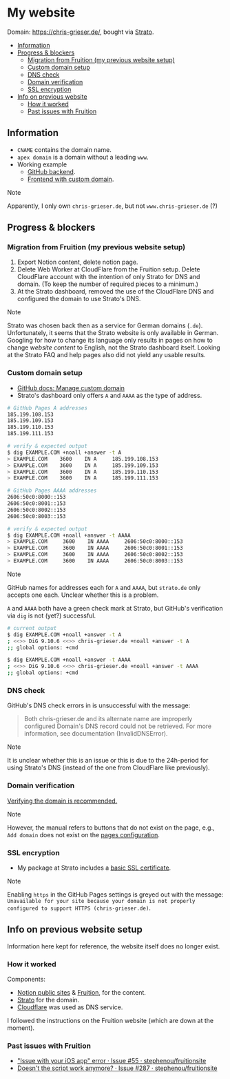 # My website
Domain: <https://chris-grieser.de/>, bought via
[Strato](https://www.strato.de/).

<!-- toc -->

- [Information](#information)
- [Progress & blockers](#progress--blockers)
  * [Migration from Fruition (my previous website setup)](#migration-from-fruition-my-previous-website-setup)
  * [Custom domain setup](#custom-domain-setup)
  * [DNS check](#dns-check)
  * [Domain verification](#domain-verification)
  * [SSL encryption](#ssl-encryption)
- [Info on previous website](#info-on-previous-website)
  * [How it worked](#how-it-worked)
  * [Past issues with Fruition](#past-issues-with-fruition)

<!-- tocstop -->

## Information
- `CNAME` contains the domain name.
- `apex domain` is a domain without a leading `www`.
- Working example
	* [GitHub
	  backend](https://github.com/mProjectsCode/mProjectsCode.github.io).
	* [Frontend with custom domain](https://www.moritzjung.dev/).

> [!NOTE]
> Apparently, I only own `chris-grieser.de`, but not `www.chris-grieser.de` (?)

## Progress & blockers

### Migration from Fruition (my previous website setup)
1. Export Notion content, delete notion page.
2. Delete Web Worker at CloudFlare from the Fruition setup. Delete CloudFlare
   account with the intention of only Strato for DNS and domain. (To keep the
   number of required pieces to a minimum.)
3. At the Strato dashboard, removed the use of the CloudFlare DNS and configured
   the domain to use Strato's DNS.

> [!NOTE]
> Strato was chosen back then as a service for German domains (`.de`).
> Unfortunately, it seems that the Strato website is only available in German.
> Googling for how to change its language only results in pages on how to
> change *website content* to English, not the Strato dashboard itself. Looking
> at the Strato FAQ and help pages also did not yield any usable results.

### Custom domain setup
- [GitHub docs: Manage custom
  domain](https://docs.github.com/en/pages/configuring-a-custom-domain-for-your-github-pages-site/managing-a-custom-domain-for-your-github-pages-site)
- Strato's dashboard only offers `A` and `AAAA` as the type of address.

```bash
# GitHub Pages A addresses
185.199.108.153
185.199.109.153
185.199.110.153
185.199.111.153

# verify & expected output
$ dig EXAMPLE.COM +noall +answer -t A
> EXAMPLE.COM    3600    IN A     185.199.108.153
> EXAMPLE.COM    3600    IN A     185.199.109.153
> EXAMPLE.COM    3600    IN A     185.199.110.153
> EXAMPLE.COM    3600    IN A     185.199.111.153
```

```bash
# GitHub Pages AAAA addresses
2606:50c0:8000::153
2606:50c0:8001::153
2606:50c0:8002::153
2606:50c0:8003::153

# verify & expected output
$ dig EXAMPLE.COM +noall +answer -t AAAA
> EXAMPLE.COM     3600    IN AAAA     2606:50c0:8000::153
> EXAMPLE.COM     3600    IN AAAA     2606:50c0:8001::153
> EXAMPLE.COM     3600    IN AAAA     2606:50c0:8002::153
> EXAMPLE.COM     3600    IN AAAA     2606:50c0:8003::153
```

> [!NOTE]
> GitHub names for addresses each for `A` and `AAAA`, but `strato.de` only
> accepts one each. Unclear whether this is a problem.

`A` and `AAAA` both have a green check mark at Strato, but GitHub's verification
via `dig` is not (yet?) successful.

```bash
# current output
$ dig EXAMPLE.COM +noall +answer -t A
; <<>> DiG 9.10.6 <<>> chris-grieser.de +noall +answer -t A
;; global options: +cmd

$ dig EXAMPLE.COM +noall +answer -t AAAA
; <<>> DiG 9.10.6 <<>> chris-grieser.de +noall +answer -t AAAA
;; global options: +cmd
```

### DNS check
GitHub's DNS check errors in is unsuccessful with the message: 

> Both chris-grieser.de and its alternate name are improperly configured
> Domain's DNS record could not be retrieved. For more information, see
> documentation (InvalidDNSError).

> [!NOTE]
> It is unclear whether this is an issue or this is due to the 24h-period for
> using Strato's DNS (instead of the one from CloudFlare like previously).

### Domain verification
[Verifying the domain is
recommended.](https://docs.github.com/en/pages/configuring-a-custom-domain-for-your-github-pages-site/verifying-your-custom-domain-for-github-pages)

> [!NOTE]
> However, the manual refers to buttons that do not exist on the page, e.g.,
> `Add domain` does not exist on the [pages configuration](https://github.com/chrisgrieser/chrisgrieser.github.io/settings/pages).

### SSL encryption
- My package at Strato includes a [basic
  SSL certificate](https://www.strato.de/faq/domains/wie-kann-ich-mein-kostenfreies-strato-ssl-zertifikat-verwenden/).

> [!NOTE]
> Enabling `https` in the GitHub Pages settings is greyed out with the message:
> `Unavailable for your site because your domain is not properly configured to
> support HTTPS (chris-grieser.de)`.

## Info on previous website setup
Information here kept for reference, the website itself does no longer exist.

### How it worked
Components:
- [Notion public sites](http://www.notion.so) &
  [Fruition](https://fruitionsite.com/), for the content.
- [Strato](https://www.strato.de/) for the domain.
- [Cloudflare](http://www.cloudflare.com) was used as DNS service.

I followed the instructions on the Fruition website (which are down at the
moment).

### Past issues with Fruition
* ["Issue with your iOS app" error · Issue #55 ·
	stephenou/fruitionsite](https://github.com/stephenou/fruitionsite/issues/55#issuecomment-1978266460)
* [Doesn't the script work anymore? · Issue #287 ·
	stephenou/fruitionsite](https://github.com/stephenou/fruitionsite/issues/287)
